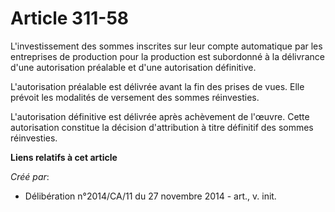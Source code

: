 # Article 311-58

L'investissement des sommes inscrites sur leur compte automatique par les entreprises de production pour la production est
subordonné à la délivrance d'une autorisation préalable et d'une autorisation définitive. 

L'autorisation préalable est délivrée avant la fin des prises de vues. Elle prévoit les modalités de versement des sommes
réinvesties. 

L'autorisation définitive est délivrée après achèvement de l'œuvre. Cette autorisation constitue la décision d'attribution à
titre définitif des sommes réinvesties.

**Liens relatifs à cet article**

_Créé par_:

  - Délibération n°2014/CA/11 du 27 novembre 2014 - art., v. init.
